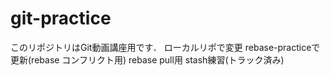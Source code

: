 # git-practice
このリポジトリはGit動画講座用です．
ローカルリポで変更
rebase-practiceで更新(rebase コンフリクト用)
rebase pull用
stash練習(トラック済み)